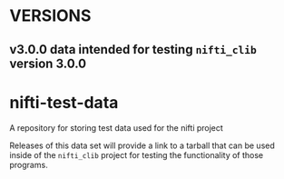 # VERSIONS
## v3.0.0 data intended for testing `nifti_clib` version 3.0.0

# nifti-test-data

A repository for storing test data used for the nifti project

Releases of this data set will provide a link to a tarball that
can be used inside of the `nifti_clib` project for testing
the functionality of those programs.


